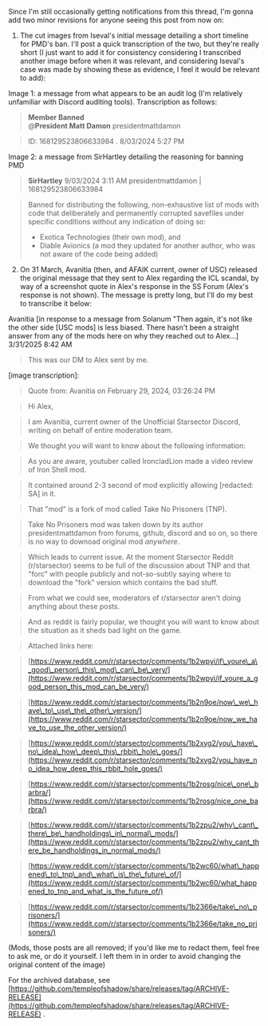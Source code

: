 Since I'm still occasionally getting notifications from this thread, I'm gonna add two minor revisions for anyone seeing this post from now on:

1. The cut images from Iseval's initial message detailing a short timeline for PMD's ban. I'll post a quick transcription of the two, but they're really short (I just want to add it for consistency considering I transcribed another image before when it was relevant, and considering Iseval's case was made by showing these as evidence, I feel it would be relevant to add):

Image 1: a message from what appears to be an audit log (I'm relatively unfamiliar with Discord auditing tools). Transcription as follows:

>**Member Banned**  
@**President Matt Damon** presidentmattdamon

>ID: 168129523806633984 . 8/03/2024 5:27 PM

Image 2: a message from SirHartley detailing the reasoning for banning PMD

>**SirHartley** 9/03/2024 3:11 AM presidentmattdamon | 168129523806633984

>Banned for distributing the following, non-exhaustive list of mods with code that deliberately and permanently corrupted savefiles under specific conditions without any indication of doing so:
> - Exotica Technologies (their own mod), and
> - Diable Avionics (a mod they updated for another author, who was not aware of the code being added)

2. On 31 March, Avanitia (then, and AFAIK current, owner of USC) released the original message that they sent to Alex regarding the ICL scandal, by way of a screenshot quote in Alex's response in the SS Forum (Alex's response is not shown). The message is pretty long, but I'll do my best to transcribe it below:

Avanitia \[in response to a message from Solanum "Then again, it's not like the other side \[USC mods\] is less biased. There hasn't been a straight answer from any of the mods here on why they reached out to Alex...\] 3/31/2025 8:42 AM

>This was our DM to Alex sent by me.

\[image transcription\]:

>Quote from: Avanitia on February 29, 2024, 03:26:24 PM

>Hi Alex,

>I am Avanitia, current owner of the Unofficial Starsector Discord, writing on behalf of entire moderation team.

>We thought you will want to know about the following information:

>As you are aware, youtuber called IroncladLion made a video review of Iron Shell mod.

>It contained around 2-3 second of mod explicitly allowing \[redacted: SA\] in it.

>That "mod" is a fork of mod called Take No Prisoners (TNP).

>Take No Prisoners mod was taken down by its author presidentmattdamon from forums, github, discord and so on, so there is no way to downoad original mod *anywhere*.

>Which leads to current issue. At the moment Starsector Reddit (r/starsector) seems to be full of the discussion about TNP and that "forc" with people publicly and not-so-subtly saying where to download the "fork" version which contains the bad stuff.

>From what we could see, moderators of r/starsector aren't doing anything about these posts.

>And as reddit is fairly popular, we thought you will want to know about the situation as it sheds bad light on the game.

>Attached links here:

>[https://www.reddit.com/r/starsector/comments/1b2wpyi/if\_youre\_a\_good\_person\_this\_mod\_can\_be\_very/](https://www.reddit.com/r/starsector/comments/1b2wpyi/if_youre_a_good_person_this_mod_can_be_very/)

>[https://www.reddit.com/r/starsector/comments/1b2n9oe/now\_we\_have\_to\_use\_the\_other\_version/](https://www.reddit.com/r/starsector/comments/1b2n9oe/now_we_have_to_use_the_other_version/)

>[https://www.reddit.com/r/starsector/comments/1b2xvg2/you\_have\_no\_idea\_how\_deep\_this\_rbbit\_hole\_goes/](https://www.reddit.com/r/starsector/comments/1b2xvg2/you_have_no_idea_how_deep_this_rbbit_hole_goes/)

>[https://www.reddit.com/r/starsector/comments/1b2rosg/nice\_one\_barbra/](https://www.reddit.com/r/starsector/comments/1b2rosg/nice_one_barbra/)

>[https://www.reddit.com/r/starsector/comments/1b2zpu2/why\_cant\_there\_be\_handholdings\_in\_normal\_mods/](https://www.reddit.com/r/starsector/comments/1b2zpu2/why_cant_there_be_handholdings_in_normal_mods/)

>[https://www.reddit.com/r/starsector/comments/1b2wc60/what\_happened\_to\_tnp\_and\_what\_is\_the\_future\_of/](https://www.reddit.com/r/starsector/comments/1b2wc60/what_happened_to_tnp_and_what_is_the_future_of/)

>[https://www.reddit.com/r/starsector/comments/1b2366e/take\_no\_prisoners/](https://www.reddit.com/r/starsector/comments/1b2366e/take_no_prisoners/)

(Mods, those posts are all removed; if you'd like me to redact them, feel free to ask me, or do it yourself. I left them in in order to avoid changing the original content of the image)

For the archived database, see [https://github.com/templeofshadow/share/releases/tag/ARCHIVE-RELEASE](https://github.com/templeofshadow/share/releases/tag/ARCHIVE-RELEASE) .
